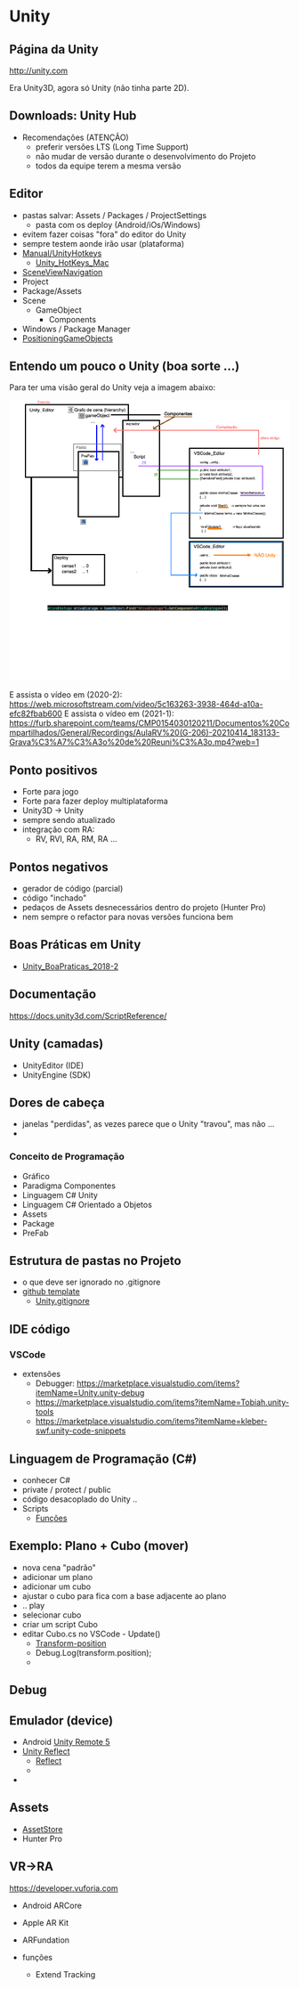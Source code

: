 # Unity

## Página da Unity
http://unity.com

Era Unity3D, agora só Unity (não tinha parte 2D).

## Downloads: Unity Hub
- Recomendações (ATENÇÃO)
  - preferir versões LTS (Long Time Support)
  - não mudar de versão durante o desenvolvimento do Projeto
  - todos da equipe terem a mesma versão

## Editor
- pastas salvar: Assets / Packages / ProjectSettings
  - pasta com os deploy (Android/iOs/Windows)
- evitem fazer coisas "fora" do editor do Unity
- sempre testem aonde irão usar (plataforma)
- [Manual/UnityHotkeys](https://docs.unity3d.com/Manual/UnityHotkeys.html)
  - [Unity_HotKeys_Mac](./Unity_HotKeys_Mac.pdf)
- [SceneViewNavigation](https://docs.unity3d.com/Manual/SceneViewNavigation.html)
- Project
- Package/Assets
- Scene
  - GameObject
    - Components
- Windows / Package Manager
- [PositioningGameObjects](https://docs.unity3d.com/Manual/PositioningGameObjects.html)

## Entendo um pouco o Unity (boa sorte ...)
Para ter uma visão geral do Unity veja a imagem abaixo:

![Visão Geral](./Unity_VisaoGeral.png "Visão Geral")

E assista o vídeo em (2020-2): https://web.microsoftstream.com/video/5c163263-3938-464d-a10a-efc82fbab600
E assista o vídeo em (2021-1): https://furb.sharepoint.com/teams/CMP0154030120211/Documentos%20Compartilhados/General/Recordings/AulaRV%20(G-206)-20210414_183133-Grava%C3%A7%C3%A3o%20de%20Reuni%C3%A3o.mp4?web=1

## Ponto positivos
- Forte para jogo
- Forte para fazer deploy multiplataforma
- Unity3D -> Unity
- sempre sendo atualizado
- integração com RA:
  - RV, RVI, RA, RM, RA ...

## Pontos negativos
- gerador de código (parcial)
- código "inchado"
- pedaços de Assets desnecessários dentro do projeto (Hunter Pro)
- nem sempre o refactor para novas versões funciona bem


## Boas Práticas em Unity
- [Unity_BoaPraticas_2018-2](./Unity_BoaPraticas_2018-2.pdf)

## Documentação
https://docs.unity3d.com/ScriptReference/

## Unity (camadas)
- UnityEditor (IDE)
- UnityEngine (SDK)

## Dores de cabeça
- janelas "perdidas", as vezes parece que o Unity "travou", mas não ...
- 

### Conceito de Programação
- Gráfico
- Paradigma Componentes
- Linguagem C# Unity
- Linguagem C# Orientado a Objetos
- Assets
- Package
- PreFab

## Estrutura de pastas no Projeto
- o que deve ser ignorado no .gitignore
- [github template](https://github.com/github/gitignore)
  - [Unity.gitignore](https://github.com/github/gitignore/blob/master/Unity.gitignore)

## IDE código
### VSCode
- extensões
  - Debugger: https://marketplace.visualstudio.com/items?itemName=Unity.unity-debug
  - https://marketplace.visualstudio.com/items?itemName=Tobiah.unity-tools
  - https://marketplace.visualstudio.com/items?itemName=kleber-swf.unity-code-snippets

## Linguagem de Programação (C#)
- conhecer C#
- private / protect / public
- código desacoplado do Unity ..
- Scripts
  - [Funções](https://docs.unity3d.com/ScriptReference/MonoBehaviour.html)

## Exemplo: Plano + Cubo (mover)
- nova cena "padrão"
- adicionar um plano
- adicionar um cubo
- ajustar o cubo para fica com a base adjacente ao plano
- .. play
- selecionar cubo
- criar um script Cubo
- editar Cubo.cs no VSCode - Update()
  - [Transform-position](https://docs.unity3d.com/ScriptReference/Transform-position.html)
  - Debug.Log(transform.position);
  - 

## Debug

## Emulador (device)
- Android [Unity Remote 5](https://play.google.com/store/apps/details?id=com.unity3d.mobileremote)
- [Unity Reflect](https://play.google.com/store/apps/details?id=com.Unity.Reflect.Viewer)
    - [Reflect](https://unity.com/products/unity-reflect)
  - 
- 

## Assets
- [AssetStore](https://assetstore.unity.com)
- Hunter Pro

## VR->RA
https://developer.vuforia.com

- Android ARCore
- Apple AR Kit
- ARFundation

- funções
  - Extend Tracking

